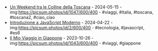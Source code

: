 * [Un Weekend tra le Colline della Toscana](posts/viaggio-in-toscana.md) - 2024-05-15 - img:https://picsum.photos/id/1047/600/400 - #viaggi, #italia, #toscana, #toscana2,  #ciao_ciao
* [Introduzione a JavaScript Moderno](posts/primo-post-tecnico.md) - 2024-04-22 - img:https://picsum.photos/id/2/600/400 - #tecnologia, #javascript, #es6
* [Il Mio Viaggio in Giappone](posts/viaggio-giappone.md) - 2023-10-26 - img:https://picsum.photos/id/1043/600/400 - #viaggi, #giappone